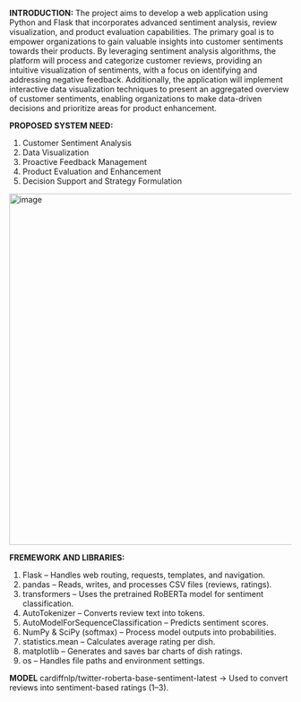 **INTRODUCTION:**
The project aims to develop a web application using Python and Flask that incorporates 
advanced sentiment analysis, review visualization, and product evaluation capabilities. 
The primary goal is to empower organizations to gain valuable insights into customer 
sentiments towards their products. By leveraging sentiment analysis algorithms, the 
platform will process and categorize customer reviews, providing an intuitive 
visualization of sentiments, with a focus on identifying and addressing negative 
feedback. Additionally, the application will implement interactive data visualization 
techniques to present an aggregated overview of customer sentiments, enabling 
organizations to make data-driven decisions and prioritize areas for product enhancement.

**PROPOSED SYSTEM NEED:**
1) Customer Sentiment Analysis
2) Data Visualization
3) Proactive Feedback Management
4) Product Evaluation and Enhancement 
5) Decision Support and Strategy Formulation

<img width="827" height="627" alt="image" src="https://github.com/user-attachments/assets/c5ea907a-8c91-4031-b663-bf8a81265250" />


**FREMEWORK AND LIBRARIES:**
1) Flask – Handles web routing, requests, templates, and navigation.
2) pandas – Reads, writes, and processes CSV files (reviews, ratings).
3) transformers – Uses the pretrained RoBERTa model for sentiment classification.
4) AutoTokenizer – Converts review text into tokens.
5) AutoModelForSequenceClassification – Predicts sentiment scores.
6) NumPy & SciPy (softmax) – Process model outputs into probabilities.
7) statistics.mean – Calculates average rating per dish.
8) matplotlib – Generates and saves bar charts of dish ratings.
9) os – Handles file paths and environment settings.

**MODEL**
cardiffnlp/twitter-roberta-base-sentiment-latest
→ Used to convert reviews into sentiment-based ratings (1–3).
